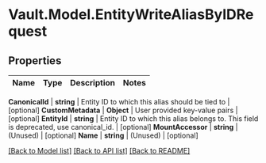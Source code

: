 # Vault.Model.EntityWriteAliasByIDRequest

## Properties

Name | Type | Description | Notes
------------ | ------------- | ------------- | -------------

**CanonicalId** | **string** | Entity ID to which this alias should be tied to | [optional] **CustomMetadata** | **Object** | User provided key-value pairs | [optional] **EntityId** | **string** | Entity ID to which this alias belongs to. This field is deprecated, use canonical_id. | [optional] **MountAccessor** | **string** | (Unused) | [optional] **Name** | **string** | (Unused) | [optional] 

[[Back to Model list]](../README.md#documentation-for-models) [[Back to API list]](../README.md#documentation-for-api-endpoints) [[Back to README]](../README.md)

